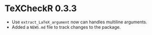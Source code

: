 # TeXCheckR 0.3.3

* Use `extract_LaTeX_argument` now can handles multiline arguments.
* Added a `NEWS.md` file to track changes to the package.



